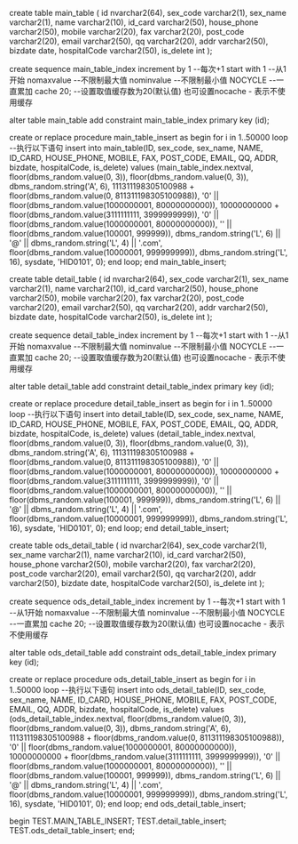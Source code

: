 create table main_table
(
    id           nvarchar2(64),
    sex_code     varchar2(1),
    sex_name     varchar2(1),
    name         varchar2(10),
    id_card      varchar2(50),
    house_phone  varchar2(50),
    mobile       varchar2(20),
    fax          varchar2(20),
    post_code    varchar2(20),
    email        varchar2(50),
    qq           varchar2(20),
    addr         varchar2(50),
    bizdate      date,
    hospitalCode varchar2(50),
    is_delete    int
);

create sequence main_table_index
    increment by 1 --每次+1
    start with 1 --从1开始
    nomaxvalue --不限制最大值
    nominvalue --不限制最小值
    NOCYCLE --一直累加
    cache 20; --设置取值缓存数为20(默认值) 也可设置nocache - 表示不使用缓存

alter table main_table
    add constraint main_table_index primary key (id);


create or replace procedure main_table_insert as
begin
    for i in 1..50000
        loop
            --执行以下语句
            insert into main_table(ID,
                                   sex_code,
                                   sex_name,
                                   NAME,
                                   ID_CARD,
                                   HOUSE_PHONE,
                                   MOBILE,
                                   FAX,
                                   POST_CODE,
                                   EMAIL,
                                   QQ,
                                   ADDR,
                                   bizdate,
                                   hospitalCode,
                                   is_delete)
            values (main_table_index.nextval,
                    floor(dbms_random.value(0, 3)),
                    floor(dbms_random.value(0, 3)),
                    dbms_random.string('A', 6),
                    111311198305100988 + floor(dbms_random.value(0, 811311198305100988)),
                    '0' || floor(dbms_random.value(1000000001, 80000000000)),
                    10000000000 + floor(dbms_random.value(3111111111, 3999999999)),
                    '0' || floor(dbms_random.value(1000000001, 80000000000)),
                    '' || floor(dbms_random.value(100001, 999999)),
                    dbms_random.string('L', 6) || '@' || dbms_random.string('L', 4) || '.com',
                    floor(dbms_random.value(10000001, 999999999)),
                    dbms_random.string('L', 16),
                    sysdate,
                    'HID0101',
                    0);
        end loop;
end main_table_insert;


create table detail_table
(
    id           nvarchar2(64),
    sex_code     varchar2(1),
    sex_name     varchar2(1),
    name         varchar2(10),
    id_card      varchar2(50),
    house_phone  varchar2(50),
    mobile       varchar2(20),
    fax          varchar2(20),
    post_code    varchar2(20),
    email        varchar2(50),
    qq           varchar2(20),
    addr         varchar2(50),
    bizdate      date,
    hospitalCode varchar2(50),
    is_delete    int
);

create sequence detail_table_index
    increment by 1 --每次+1
    start with 1 --从1开始
    nomaxvalue --不限制最大值
    nominvalue --不限制最小值
    NOCYCLE --一直累加
    cache 20; --设置取值缓存数为20(默认值) 也可设置nocache - 表示不使用缓存


alter table detail_table
    add constraint detail_table_index primary key (id);

create or replace procedure detail_table_insert as
begin
    for i in 1..50000
        loop
            --执行以下语句
            insert into detail_table(ID,
                                     sex_code,
                                     sex_name,
                                     NAME,
                                     ID_CARD,
                                     HOUSE_PHONE,
                                     MOBILE,
                                     FAX,
                                     POST_CODE,
                                     EMAIL,
                                     QQ,
                                     ADDR,
                                     bizdate,
                                     hospitalCode,
                                     is_delete)
            values (detail_table_index.nextval,
                    floor(dbms_random.value(0, 3)),
                    floor(dbms_random.value(0, 3)),
                    dbms_random.string('A', 6),
                    111311198305100988 + floor(dbms_random.value(0, 811311198305100988)),
                    '0' || floor(dbms_random.value(1000000001, 80000000000)),
                    10000000000 + floor(dbms_random.value(3111111111, 3999999999)),
                    '0' || floor(dbms_random.value(1000000001, 80000000000)),
                    '' || floor(dbms_random.value(100001, 999999)),
                    dbms_random.string('L', 6) || '@' || dbms_random.string('L', 4) || '.com',
                    floor(dbms_random.value(10000001, 999999999)),
                    dbms_random.string('L', 16),
                    sysdate,
                    'HID0101',
                    0);
        end loop;
end detail_table_insert;

create table ods_detail_table
(
    id           nvarchar2(64),
    sex_code     varchar2(1),
    sex_name     varchar2(1),
    name         varchar2(10),
    id_card      varchar2(50),
    house_phone  varchar2(50),
    mobile       varchar2(20),
    fax          varchar2(20),
    post_code    varchar2(20),
    email        varchar2(50),
    qq           varchar2(20),
    addr         varchar2(50),
    bizdate      date,
    hospitalCode varchar2(50),
    is_delete    int
);

create sequence ods_detail_table_index
    increment by 1 --每次+1
    start with 1 --从1开始
    nomaxvalue --不限制最大值
    nominvalue --不限制最小值
    NOCYCLE --一直累加
    cache 20; --设置取值缓存数为20(默认值) 也可设置nocache - 表示不使用缓存


alter table ods_detail_table
    add constraint ods_detail_table_index primary key (id);

create or replace procedure ods_detail_table_insert as
begin
    for i in 1..50000
        loop
            --执行以下语句
            insert into ods_detail_table(ID,
                                     sex_code,
                                     sex_name,
                                     NAME,
                                     ID_CARD,
                                     HOUSE_PHONE,
                                     MOBILE,
                                     FAX,
                                     POST_CODE,
                                     EMAIL,
                                     QQ,
                                     ADDR,
                                     bizdate,
                                     hospitalCode,
                                     is_delete)
            values (ods_detail_table_index.nextval,
                    floor(dbms_random.value(0, 3)),
                    floor(dbms_random.value(0, 3)),
                    dbms_random.string('A', 6),
                    111311198305100988 + floor(dbms_random.value(0, 811311198305100988)),
                    '0' || floor(dbms_random.value(1000000001, 80000000000)),
                    10000000000 + floor(dbms_random.value(3111111111, 3999999999)),
                    '0' || floor(dbms_random.value(1000000001, 80000000000)),
                    '' || floor(dbms_random.value(100001, 999999)),
                    dbms_random.string('L', 6) || '@' || dbms_random.string('L', 4) || '.com',
                    floor(dbms_random.value(10000001, 999999999)),
                    dbms_random.string('L', 16),
                    sysdate,
                    'HID0101',
                    0);
        end loop;
end ods_detail_table_insert;


begin
    TEST.MAIN_TABLE_INSERT;
    TEST.detail_table_insert;
    TEST.ods_detail_table_insert;
end;
